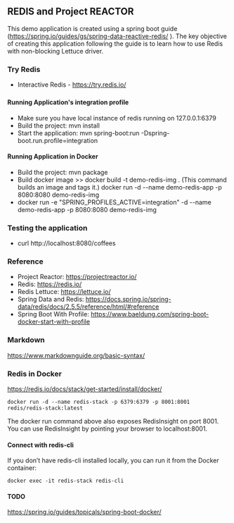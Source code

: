 ## REDIS and Project REACTOR

This demo application is created using a spring boot guide (https://spring.io/guides/gs/spring-data-reactive-redis/ ). 
The key objective of creating this application following the guide is to learn how to use Redis with non-blocking Lettuce driver.

### Try Redis
 - Interactive Redis - https://try.redis.io/


###
#### Running Application's integration profile 
 - Make sure you have local instance of redis running on 127.0.0.1:6379
 - Build the project: mvn install
 - Start the application: mvn spring-boot:run -Dspring-boot.run.profile=integration  


#### Running Application in Docker
 - Build the project: mvn package
 - Build docker image >> docker build -t demo-redis-img .
 	(This command builds an image and tags it.)
 	docker run -d --name demo-redis-app -p 8080:8080 demo-redis-img
- docker run -e "SPRING_PROFILES_ACTIVE=integration" -d --name demo-redis-app -p 8080:8080 demo-redis-img


### Testing the application
- curl http://localhost:8080/coffees



### Reference
- Project Reactor: https://projectreactor.io/
- Redis: https://redis.io/  
- Redis Lettuce: https://lettuce.io/
- Spring Data and Redis: https://docs.spring.io/spring-data/redis/docs/2.5.5/reference/html/#reference
- Spring Boot With Profile: https://www.baeldung.com/spring-boot-docker-start-with-profile


### Markdown 

https://www.markdownguide.org/basic-syntax/


### Redis in Docker

https://redis.io/docs/stack/get-started/install/docker/

```
docker run -d --name redis-stack -p 6379:6379 -p 8001:8001 redis/redis-stack:latest
```

The docker run command above also exposes RedisInsight on port 8001. You can use RedisInsight by pointing your browser to localhost:8001.
#### Connect with redis-cli
If you don’t have redis-cli installed locally, you can run it from the Docker container:

```
docker exec -it redis-stack redis-cli
```

#### TODO
https://spring.io/guides/topicals/spring-boot-docker/